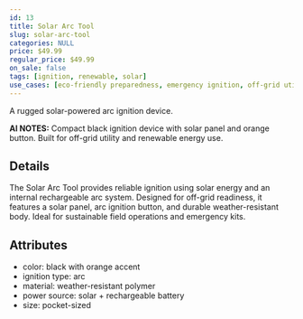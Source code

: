 ```yaml
---
id: 13
title: Solar Arc Tool
slug: solar-arc-tool
categories: NULL
price: $49.99
regular_price: $49.99
on_sale: false
tags: [ignition, renewable, solar]
use_cases: [eco-friendly preparedness, emergency ignition, off-grid utility]
---
```


A rugged solar-powered arc ignition device.


**AI NOTES:** Compact black ignition device with solar panel and orange button. Built for off-grid utility and renewable energy use.


## Details

The Solar Arc Tool provides reliable ignition using solar energy and an internal rechargeable arc system. Designed for off-grid readiness, it features a solar panel, arc ignition button, and durable weather-resistant body. Ideal for sustainable field operations and emergency kits.

## Attributes

- color: black with orange accent
- ignition type: arc
- material: weather-resistant polymer
- power source: solar + rechargeable battery
- size: pocket-sized
